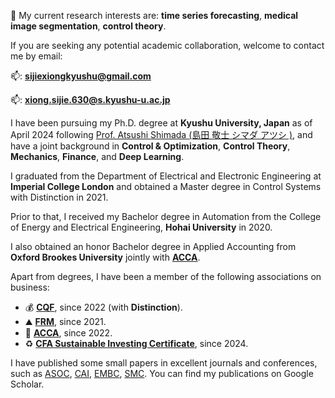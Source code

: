 📖 My current research interests are: **time series forecasting**, **medical image segmentation**, **control theory**.

If you are seeking any potential academic collaboration, welcome to contact me by email:

📫: **[sijiexiongkyushu@gmail.com](sijiexiongkyushu@gmail.com)**

📫: **[xiong.sijie.630@s.kyushu-u.ac.jp](xiong.sijie.630@s.kyushu-u.ac.jp)**

I have been pursuing my Ph.D. degree at **Kyushu University, Japan** as of April 2024 following [Prof. Atsushi Shimada (島田 敬士 シマダ アツシ )](https://sites.google.com/view/atsushishimada/), and have a joint background in **Control & Optimization**, **Control Theory**, **Mechanics**, **Finance**, and **Deep Learning**.

[//]: # (Previous to this SGU-Ph.D. program, I have obtained M.Sc. in Control & Optimization, B.Eng. in Control Systems, and B.Sc. &#40;Hon.&#41; in Applied Accounting.)

I graduated from the Department of Electrical and Electronic Engineering at **Imperial College London** and obtained a Master degree in Control Systems with Distinction in 2021.

Prior to that, I received my Bachelor degree in Automation from the College of Energy and Electrical Engineering, **Hohai University** in 2020.

I also obtained an honor Bachelor degree in Applied Accounting from **Oxford Brookes University** jointly with **[ACCA](https://www.accaglobal.com/us/en.html)**.

[//]: # (I have been pursuing my Ph.D. degree at **Kyushu University, Japan** as of April 2024 following [Prof. Atsushi Shimada &#40;島田 敬士 シマダ アツシ &#41;]&#40;https://sites.google.com/view/atsushishimada/&#41;, and have a joint background in **Control & Optimization**, **Control Theory**, **Mechanics**, **Finance**, and **Deep Learning**.)

[//]: # ()
[//]: # ([//]: # &#40;Previous to this SGU-Ph.D. program, I have obtained M.Sc. in Control & Optimization, B.Eng. in Control Systems, and B.Sc. &#40;Hon.&#41; in Applied Accounting.&#41;)
[//]: # ()
[//]: # (I graduated from the Department of Electrical and Electronic Engineering at **Imperial College London** and obtained a Master degree in Control Systems with Distinction under the supervision of [Prof. Giordano Scarciotti]&#40;https://giordanoscarciotti.com/&#41; in 2021.)

[//]: # ()
[//]: # (Prior to that, I received my Bachelor degree in Automation from the College of Energy and Electrical Engineering, **Hohai University** in 2020 with the supervision from [Prof. Yinlong Hu &#40;胡银龙&#41;]&#40;https://jszy.hhu.edu.cn/hyl/&#41;.)

[//]: # ()
[//]: # (I also obtained an honor Bachelor degree in Applied Accounting from **Oxford Brookes University** jointly with **[ACCA]&#40;https://www.accaglobal.com/us/en.html&#41;**.)

[//]: # (Apart from degrees, I have been a member of several associations on Accounting and Finance:)

[//]: # (- [![CQF]&#40;https://img.shields.io/badge/CQF-Certificate%20in%20Quantitative%20Finance-gold?logo=data:image/svg+xml;base64,...&#41;]&#40;https://www.cqf.com/about-cqf/program-structure/program-overview&#41; since 2022 &#40;with Distinction&#41;.)

[//]: # (- [![GARP]&#40;https://img.shields.io/badge/GARP%20FRM-Financial%20Risk%20Manager-blue?logo=data:image/svg+xml;base64,...&#41;]&#40;https://www.garp.org/frm&#41; since 2021.)

[//]: # (- [![ACCA]&#40;https://img.shields.io/badge/ACCA-the%20Association%20of%20Chartered%20Certified%20Accountants-red?logo=data:image/svg+xml;base64,...&#41;]&#40;https://www.accaglobal.com/us/en.html&#41; since 2022.)

Apart from degrees, I have been a member of the following associations on business:
- 💰 **[CQF](https://www.cqf.com/about-cqf/program-structure/program-overview)**, since 2022 (with **Distinction**).
- ⛰️ **[FRM](https://www.garp.org/frm)**, since 2021.
- 📒 **[ACCA](https://www.accaglobal.com/us/en.html)**, since 2022.
- ♻️ **[CFA Sustainable Investing Certificate](https://www.cfainstitute.org)**, since 2024.

I have published some small papers in excellent journals and conferences, such as [ASOC](https://www.sciencedirect.com/journal/applied-soft-computing), [CAI](https://cai.ieee.org/2025/), [EMBC](https://embc.embs.org/2025/), [SMC](https://www.ieeesmc2025.org/). You can find my publications on Google Scholar.